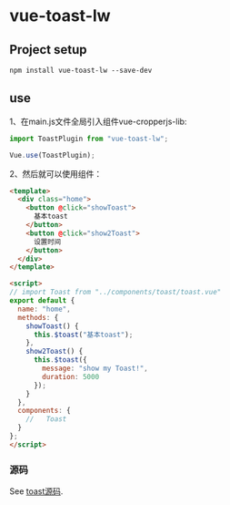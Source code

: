 # vue-toast-lw

## Project setup
```
npm install vue-toast-lw --save-dev
```

## use
1、在main.js文件全局引入组件vue-cropperjs-lib:

```js
import ToastPlugin from "vue-toast-lw";

Vue.use(ToastPlugin);
```

2、然后就可以使用组件：

```html
<template>
  <div class="home">
    <button @click="showToast">
      基本toast
    </button>
    <button @click="show2Toast">
      设置时间
    </button>
  </div>
</template>

<script>
// import Toast from "../components/toast/toast.vue"
export default {
  name: "home",
  methods: {
    showToast() {
      this.$toast("基本toast");
    },
    show2Toast() {
      this.$toast({
        message: "show my Toast!",
        duration: 5000
      });
    }
  },
  components: {
    //   Toast
  }
};
</script>

```

### 源码
See [toast源码](https://github.com/webharry/vue-toast-lw).
